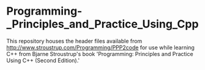 # Programming-_Principles_and_Practice_Using_Cpp
This repository houses the header files available from http://www.stroustrup.com/Programming/PPP2code for use while learning C++ from Bjarne Stroustrup's book 'Programming:  Principles and Practice Using C++ (Second Edition).'  
